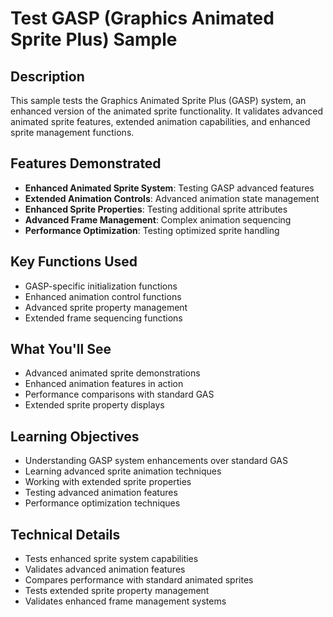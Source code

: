 # Test GASP (Graphics Animated Sprite Plus) Sample

## Description

This sample tests the Graphics Animated Sprite Plus (GASP) system, an enhanced version of the animated sprite functionality. It validates advanced animated sprite features, extended animation capabilities, and enhanced sprite management functions.

## Features Demonstrated

- **Enhanced Animated Sprite System**: Testing GASP advanced features
- **Extended Animation Controls**: Advanced animation state management
- **Enhanced Sprite Properties**: Testing additional sprite attributes
- **Advanced Frame Management**: Complex animation sequencing
- **Performance Optimization**: Testing optimized sprite handling

## Key Functions Used

- GASP-specific initialization functions
- Enhanced animation control functions
- Advanced sprite property management
- Extended frame sequencing functions

## What You'll See

- Advanced animated sprite demonstrations
- Enhanced animation features in action
- Performance comparisons with standard GAS
- Extended sprite property displays

## Learning Objectives

- Understanding GASP system enhancements over standard GAS
- Learning advanced sprite animation techniques
- Working with extended sprite properties
- Testing advanced animation features
- Performance optimization techniques

## Technical Details

- Tests enhanced sprite system capabilities
- Validates advanced animation features
- Compares performance with standard animated sprites
- Tests extended sprite property management
- Validates enhanced frame management systems
